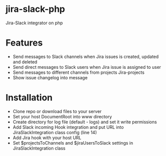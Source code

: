 # jira-slack-php
Jira-Slack integrator on php

# Features

- Send messages to Slack channels when Jira issues is created, updated and deleted
- Send direct messages to Slack users when Jira issue is assigned to user
- Send messages to different channels from projects Jira-projects
- Show issue changelog into message

# Installation

- Clone repo or download files to your server
- Set your host DocumentRoot into www directory
- Create directory for log file (default - logs) and set it write permissions
- Add Slack incoming Hook integration and put URL into JiraSlackIntegration class config (line 14)
- Add Jira hook with your host URL
- Set $projectsToChannels and $jiraUsersToSlack settings in JiraSlackIntegration class
